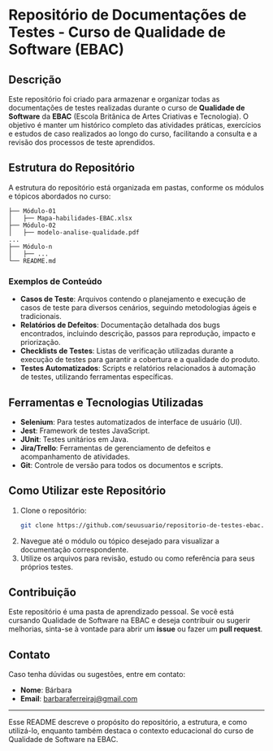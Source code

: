 # Repositório de Documentações de Testes - Curso de Qualidade de Software (EBAC)

## Descrição

Este repositório foi criado para armazenar e organizar todas as documentações de testes realizadas durante o curso de **Qualidade de Software** da **EBAC** (Escola Britânica de Artes Criativas e Tecnologia). O objetivo é manter um histórico completo das atividades práticas, exercícios e estudos de caso realizados ao longo do curso, facilitando a consulta e a revisão dos processos de teste aprendidos.

## Estrutura do Repositório

A estrutura do repositório está organizada em pastas, conforme os módulos e tópicos abordados no curso:

```
├── Módulo-01
│   ├── Mapa-habilidades-EBAC.xlsx
├── Módulo-02
│   ├── modelo-analise-qualidade.pdf
...
├── Módulo-n
│   ├── ...
└── README.md
```

### Exemplos de Conteúdo

- **Casos de Teste**: Arquivos contendo o planejamento e execução de casos de teste para diversos cenários, seguindo metodologias ágeis e tradicionais.
- **Relatórios de Defeitos**: Documentação detalhada dos bugs encontrados, incluindo descrição, passos para reprodução, impacto e priorização.
- **Checklists de Testes**: Listas de verificação utilizadas durante a execução de testes para garantir a cobertura e a qualidade do produto.
- **Testes Automatizados**: Scripts e relatórios relacionados à automação de testes, utilizando ferramentas específicas.

## Ferramentas e Tecnologias Utilizadas

- **Selenium**: Para testes automatizados de interface de usuário (UI).
- **Jest**: Framework de testes JavaScript.
- **JUnit**: Testes unitários em Java.
- **Jira/Trello**: Ferramentas de gerenciamento de defeitos e acompanhamento de atividades.
- **Git**: Controle de versão para todos os documentos e scripts.

## Como Utilizar este Repositório

1. Clone o repositório:
   ```bash
   git clone https://github.com/seuusuario/repositorio-de-testes-ebac.git
   ```
2. Navegue até o módulo ou tópico desejado para visualizar a documentação correspondente.
3. Utilize os arquivos para revisão, estudo ou como referência para seus próprios testes.

## Contribuição

Este repositório é uma pasta de aprendizado pessoal. Se você está cursando Qualidade de Software na EBAC e deseja contribuir ou sugerir melhorias, sinta-se à vontade para abrir um **issue** ou fazer um **pull request**.

## Contato

Caso tenha dúvidas ou sugestões, entre em contato:
- **Nome**: Bárbara
- **Email**: [barbaraferreiraj@gmail.com](mailto:barbaraferreiraj@gmail.com)

---

Esse README descreve o propósito do repositório, a estrutura, e como utilizá-lo, enquanto também destaca o contexto educacional do curso de Qualidade de Software na EBAC.
